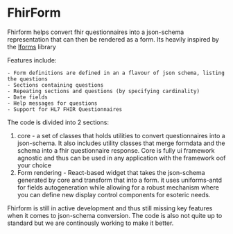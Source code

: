 # FhirForm

Fhirform helps convert fhir questionnaires into a json-schema representation that can then be rendered as a form. Its heavily inspired by the [lforms](github.com/lhncbc/lforms) library

Features include:

    - Form definitions are defined in an a flavour of json schema, listing the questions
    - Sections containing questions
    - Repeating sections and questions (by specifying cardinality)
    - Date fields
    - Help messages for questions
    - Support for HL7 FHIR Questionnaires

The code is divided into 2 sections:

1. core - a set of classes that holds utilities to convert questionnaires into a json-schema. It also includes utility classes that merge formdata and the schema into a fhir questionnaire response. Core is fully ui framework agnostic and thus can be used in any application with the framework oof your choice
2. Form rendering - React-based widget that takes the json-schema generated by core and transform that into a form. it uses uniforms-antd for fields autogeneration while allowing for a robust mechanism where you can define new display control components for esoteric needs.

Fhirform is still in active development and thus still missing key features when it comes to json-schema conversion. The code is also not quite up to standard but we are continously working to make it better.
